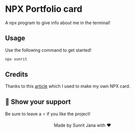 # NPX Portfolio card

A npx program to give info about me in the terminal!

## Usage

Use the following command to get started!

```sh
npx sunrit
```

## Credits
Thanks to this [article](https://dev.to/harshhhdev/creating-a-npx-introduction-card-782) which I used to make my own 
NPX card.

## 🙌 Show your support

Be sure to leave a ⭐️ if you like the project!

<div align="center">Made by Sunrit Jana with ❤</div>
